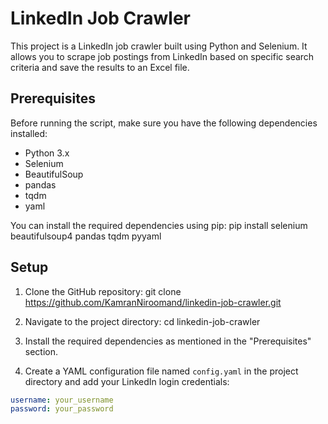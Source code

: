 # LinkedIn Job Crawler

This project is a LinkedIn job crawler built using Python and Selenium. It allows you to scrape job postings from LinkedIn based on specific search criteria and save the results to an Excel file.

## Prerequisites

Before running the script, make sure you have the following dependencies installed:

- Python 3.x
- Selenium
- BeautifulSoup
- pandas
- tqdm
- yaml

You can install the required dependencies using pip:
pip install selenium beautifulsoup4 pandas tqdm pyyaml

## Setup

1. Clone the GitHub repository: git clone https://github.com/KamranNiroomand/linkedin-job-crawler.git
2. Navigate to the project directory:
cd linkedin-job-crawler

3. Install the required dependencies as mentioned in the "Prerequisites" section.

4. Create a YAML configuration file named `config.yaml` in the project directory and add your LinkedIn login credentials:

```yaml
username: your_username
password: your_password





